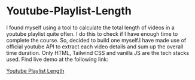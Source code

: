 # Youtube-Playlist-Length
I found myself using a tool to calculate the total length of videos in a youtube playlist quite often. I do this to check if I have enough time to complete the course. So, decided to build one myself.I have made use of official youtube API to extract each video details and sum up the overall time duration. Only HTML, Tailwind CSS and vanilla JS are the tech stacks used.
Find live demo at the following link:

[Youtube Playlist Length](https://nebulaanish.github.io/Youtube-Playlist-Length/)

